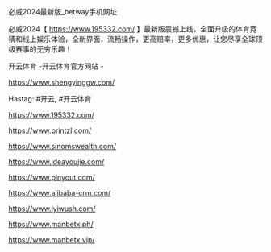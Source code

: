 必威2024最新版_betway手机网址

必威2024【 https://www.195332.com/ 】最新版震撼上线，全面升级的体育竞猜和线上娱乐体验，全新界面，流畅操作，更高赔率，更多优惠，让您尽享全球顶级赛事的无穷乐趣！

开云体育 -开云体育官方网站 -

https://www.shengyinggw.com/

Hastag: #开云, #开云体育

https://www.195332.com/

https://www.printzl.com/

https://www.sinomswealth.com/

https://www.ideayoujie.com/

https://www.pinyout.com/

https://www.alibaba-crm.com/

https://www.lyiwush.com/

https://www.manbetx.ph/

https://www.manbetx.vip/
